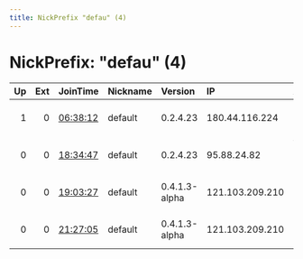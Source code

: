 ```yaml
---
title: NickPrefix "defau" (4)
---
```


# NickPrefix: "defau" (4)

|   Up |   Ext | JoinTime                                                                                            | Nickname   | Version       | IP              | AS                               | CC   |   ORp |   Dirp | OS      | Contact   |   eFamMembers |
|-----:|------:|:----------------------------------------------------------------------------------------------------|:-----------|:--------------|:----------------|:---------------------------------|:-----|------:|-------:|:--------|:----------|--------------:|
|    1 |     0 | [06:38:12](https://metrics.torproject.org/rs.html#details/23F36CFBDC4302076203845E71BA8676E6999A1E) | default    | 0.2.4.23      | 180.44.116.224  | NTT Communications Corporation   | jp   |   443 |   9030 | Windows | None      |             1 |
|    0 |     0 | [18:34:47](https://metrics.torproject.org/rs.html#details/7C7D123AD0A55E314E927EED5DB5C4916BD0EFC4) | default    | 0.2.4.23      | 95.88.24.82     | Vodafone Kabel Deutschland GmbH  | de   |   443 |   9030 | Windows | None      |             1 |
|    0 |     0 | [19:03:27](https://metrics.torproject.org/rs.html#details/5B4F988AAD31CF62BAAE33AB92320044B6B9066B) | default    | 0.4.1.3-alpha | 121.103.209.210 | So-net Entertainment Corporation | jp   | 53869 |      0 | Windows | None      |             1 |
|    0 |     0 | [21:27:05](https://metrics.torproject.org/rs.html#details/DBF970C39DAEA41E2464F41759E6AD52AFC982CB) | default    | 0.4.1.3-alpha | 121.103.209.210 | So-net Entertainment Corporation | jp   | 53869 |      0 | Windows | None      |             1 |
